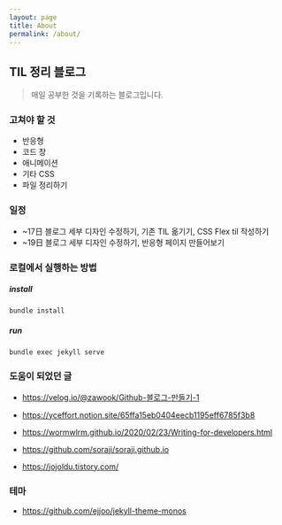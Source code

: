 ```yaml
---
layout: page
title: About
permalink: /about/
---
```


## TIL 정리 블로그
> 매일 공부한 것을 기록하는 블로그입니다.

### 고쳐야 할 것

- 반응형
- 코드 창
- 애니메이션
- 기타 CSS
- 파일 정리하기



### 일정

- ~17日 블로그 세부 디자인 수정하기, 기존 TIL 옮기기, CSS Flex til 작성하기
- ~19日 블로그 세부 디자인 수정하기, 반응형 페이지 만들어보기



### 로컬에서 실행하는 방법 

##### install

```bash
bundle install
```

##### run

```bash
bundle exec jekyll serve
```



### 도움이 되었던 글

- https://velog.io/@zawook/Github-블로그-만들기-1

- https://yceffort.notion.site/65ffa15eb0404eecb1195eff6785f3b8
- https://wormwlrm.github.io/2020/02/23/Writing-for-developers.html
- https://github.com/soraji/soraji.github.io
- https://jojoldu.tistory.com/



### 테마

- https://github.com/ejjoo/jekyll-theme-monos
